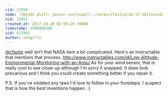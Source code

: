 ```yaml
---
cid: 17550
node: ![Winds aloft: sensor overload](../notes/cfastie/10-17-2017/winds-aloft-sensor-overload)
nid: 15057
created_at: 2017-10-20 02:59:26 +0000
timestamp: 1508468366
uid: 423961
author: zengirl2
---
```


[@cfastie](/profile/cfastie) well isn't that NASA item a bit complicated. Here's an Instructable that mentions that process.  http://www.instructables.com/id/Low-Altitude-Environmental-Monitoring-with-an-Ardu/ As for your wind sensor, that is really cool to see close-up although I'm sorry it snapped. It does look precarious and I think you could create something better if you repair it. 

P.S. If you've violated any laws I'd love to follow in your footsteps. I suspect that is how the best inventions happen. :)